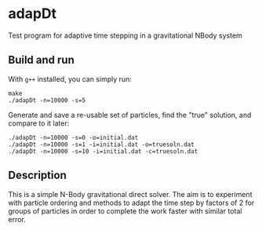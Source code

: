 # adapDt
Test program for adaptive time stepping in a gravitational NBody system

## Build and run
With `g++` installed, you can simply run:

	make
	./adapDt -n=10000 -s=5

Generate and save a re-usable set of particles, find the "true" solution, and compare to it later:

	./adapDt -n=10000 -s=0 -o=initial.dat
	./adapDt -n=10000 -s=1 -i=initial.dat -o=truesoln.dat
	./adapDt -n=10000 -s=10 -i=initial.dat -c=truesoln.dat

## Description
This is a simple N-Body gravitational direct solver. The aim is to experiment with particle ordering
and methods to adapt the time step by factors of 2 for groups of particles in order to complete
the work faster with similar total error.

